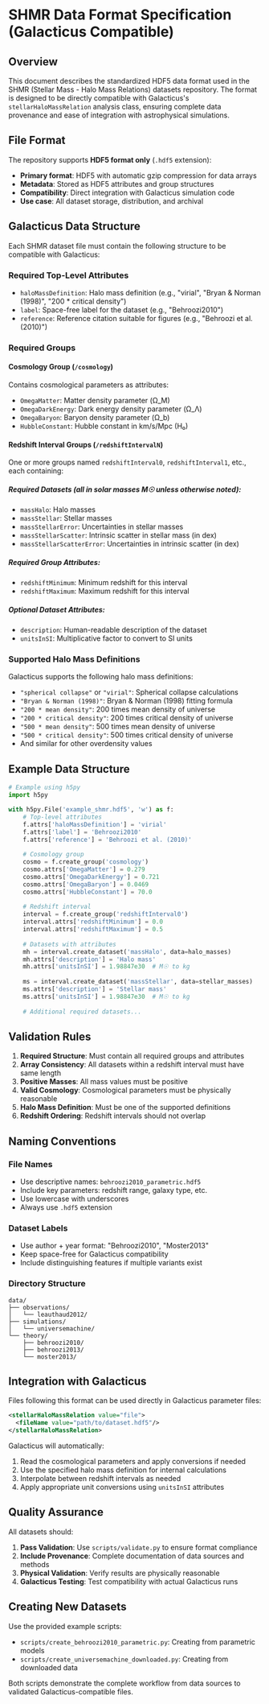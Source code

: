 # SHMR Data Format Specification (Galacticus Compatible)

## Overview

This document describes the standardized HDF5 data format used in the SHMR (Stellar Mass - Halo Mass Relations) datasets repository. The format is designed to be directly compatible with Galacticus's `stellarHaloMassRelation` analysis class, ensuring complete data provenance and ease of integration with astrophysical simulations.

## File Format

The repository supports **HDF5 format only** (`.hdf5` extension):

- **Primary format**: HDF5 with automatic gzip compression for data arrays
- **Metadata**: Stored as HDF5 attributes and group structures
- **Compatibility**: Direct integration with Galacticus simulation code
- **Use case**: All dataset storage, distribution, and archival

## Galacticus Data Structure

Each SHMR dataset file must contain the following structure to be compatible with Galacticus:

### Required Top-Level Attributes
- `haloMassDefinition`: Halo mass definition (e.g., "virial", "Bryan & Norman (1998)", "200 * critical density")
- `label`: Space-free label for the dataset (e.g., "Behroozi2010")
- `reference`: Reference citation suitable for figures (e.g., "Behroozi et al. (2010)")

### Required Groups

#### Cosmology Group (`/cosmology`)
Contains cosmological parameters as attributes:
- `OmegaMatter`: Matter density parameter (Ω_M)
- `OmegaDarkEnergy`: Dark energy density parameter (Ω_Λ)  
- `OmegaBaryon`: Baryon density parameter (Ω_b)
- `HubbleConstant`: Hubble constant in km/s/Mpc (H₀)

#### Redshift Interval Groups (`/redshiftIntervalN`)
One or more groups named `redshiftInterval0`, `redshiftInterval1`, etc., each containing:

##### Required Datasets (all in solar masses M☉ unless otherwise noted):
- `massHalo`: Halo masses
- `massStellar`: Stellar masses
- `massStellarError`: Uncertainties in stellar masses
- `massStellarScatter`: Intrinsic scatter in stellar mass (in dex)
- `massStellarScatterError`: Uncertainties in intrinsic scatter (in dex)

##### Required Group Attributes:
- `redshiftMinimum`: Minimum redshift for this interval
- `redshiftMaximum`: Maximum redshift for this interval

##### Optional Dataset Attributes:
- `description`: Human-readable description of the dataset
- `unitsInSI`: Multiplicative factor to convert to SI units

### Supported Halo Mass Definitions

Galacticus supports the following halo mass definitions:
- `"spherical collapse"` or `"virial"`: Spherical collapse calculations
- `"Bryan & Norman (1998)"`: Bryan & Norman (1998) fitting formula
- `"200 * mean density"`: 200 times mean density of universe
- `"200 * critical density"`: 200 times critical density of universe
- `"500 * mean density"`: 500 times mean density of universe
- `"500 * critical density"`: 500 times critical density of universe
- And similar for other overdensity values

## Example Data Structure

```python
# Example using h5py
import h5py

with h5py.File('example_shmr.hdf5', 'w') as f:
    # Top-level attributes
    f.attrs['haloMassDefinition'] = 'virial'
    f.attrs['label'] = 'Behroozi2010'
    f.attrs['reference'] = 'Behroozi et al. (2010)'
    
    # Cosmology group
    cosmo = f.create_group('cosmology')
    cosmo.attrs['OmegaMatter'] = 0.279
    cosmo.attrs['OmegaDarkEnergy'] = 0.721
    cosmo.attrs['OmegaBaryon'] = 0.0469
    cosmo.attrs['HubbleConstant'] = 70.0
    
    # Redshift interval
    interval = f.create_group('redshiftInterval0')
    interval.attrs['redshiftMinimum'] = 0.0
    interval.attrs['redshiftMaximum'] = 0.5
    
    # Datasets with attributes
    mh = interval.create_dataset('massHalo', data=halo_masses)
    mh.attrs['description'] = 'Halo mass'
    mh.attrs['unitsInSI'] = 1.98847e30  # M☉ to kg
    
    ms = interval.create_dataset('massStellar', data=stellar_masses)
    ms.attrs['description'] = 'Stellar mass'
    ms.attrs['unitsInSI'] = 1.98847e30  # M☉ to kg
    
    # Additional required datasets...
```

## Validation Rules

1. **Required Structure**: Must contain all required groups and attributes
2. **Array Consistency**: All datasets within a redshift interval must have same length
3. **Positive Masses**: All mass values must be positive
4. **Valid Cosmology**: Cosmological parameters must be physically reasonable
5. **Halo Mass Definition**: Must be one of the supported definitions
6. **Redshift Ordering**: Redshift intervals should not overlap

## Naming Conventions

### File Names
- Use descriptive names: `behroozi2010_parametric.hdf5`
- Include key parameters: redshift range, galaxy type, etc.
- Use lowercase with underscores
- Always use `.hdf5` extension

### Dataset Labels  
- Use author + year format: "Behroozi2010", "Moster2013"
- Keep space-free for Galacticus compatibility
- Include distinguishing features if multiple variants exist

### Directory Structure
```
data/
├── observations/
│   └── leauthaud2012/
├── simulations/
│   └── universemachine/
└── theory/
    ├── behroozi2010/
    ├── behroozi2013/
    └── moster2013/
```

## Integration with Galacticus

Files following this format can be used directly in Galacticus parameter files:

```xml
<stellarHaloMassRelation value="file">
  <fileName value="path/to/dataset.hdf5"/>
</stellarHaloMassRelation>
```

Galacticus will automatically:
1. Read the cosmological parameters and apply conversions if needed
2. Use the specified halo mass definition for internal calculations
3. Interpolate between redshift intervals as needed
4. Apply appropriate unit conversions using `unitsInSI` attributes

## Quality Assurance

All datasets should:
1. **Pass Validation**: Use `scripts/validate.py` to ensure format compliance
2. **Include Provenance**: Complete documentation of data sources and methods
3. **Physical Validation**: Verify results are physically reasonable
4. **Galacticus Testing**: Test compatibility with actual Galacticus runs

## Creating New Datasets

Use the provided example scripts:
- `scripts/create_behroozi2010_parametric.py`: Creating from parametric models
- `scripts/create_universemachine_downloaded.py`: Creating from downloaded data

Both scripts demonstrate the complete workflow from data sources to validated Galacticus-compatible files.